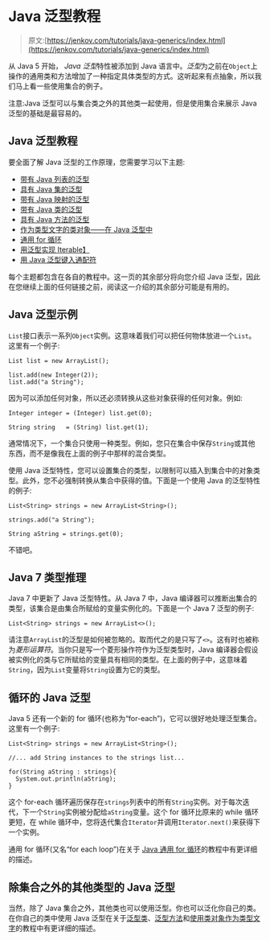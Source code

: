 # Java 泛型教程

> 原文:[https://jenkov.com/tutorials/java-generics/index.html](https://jenkov.com/tutorials/java-generics/index.html)

从 Java 5 开始， *Java 泛型*特性被添加到 Java 语言中。*泛型*为之前在`Object`上操作的通用类和方法增加了一种指定具体类型的方式。这听起来有点抽象，所以我们马上看一些使用集合的例子。

注意:Java 泛型可以与集合类之外的其他类一起使用，但是使用集合来展示 Java 泛型的基础是最容易的。

## Java 泛型教程

要全面了解 Java 泛型的工作原理，您需要学习以下主题:

*   [带有 Java 列表的泛型](generic-list.html)
*   [具有 Java 集的泛型](generic-set.html)
*   [带有 Java 映射的泛型](generic-map.html)
*   [带有 Java 类的泛型](classes.html)
*   [具有 Java 方法的泛型](methods.html)
*   [作为类型文字的类对象——在 Java 泛型中](class-objects-as-type-literals.html)
*   [通用 for 循环](generic-for-loop.html)
*   [用泛型实现 Iterable】](implementing-iterable.html)
*   [用 Java 泛型键入通配符](wildcards.html)

每个主题都包含在各自的教程中。这一页的其余部分将向您介绍 Java 泛型，因此在您继续上面的任何链接之前，阅读这一介绍的其余部分可能是有用的。

## Java 泛型示例

`List`接口表示一系列`Object`实例。这意味着我们可以把任何物体放进一个`List`。这里有一个例子:

```
List list = new ArrayList();

list.add(new Integer(2));
list.add("a String");

```

因为可以添加任何对象，所以还必须转换从这些对象获得的任何对象。例如:

```
Integer integer = (Integer) list.get(0);

String string   = (String) list.get(1);

```

通常情况下，一个集合只使用一种类型。例如，您只在集合中保存`String`或其他东西，而不是像我在上面的例子中那样的混合类型。

使用 Java 泛型特性，您可以设置集合的类型，以限制可以插入到集合中的对象类型。此外，您不必强制转换从集合中获得的值。下面是一个使用 Java 的泛型特性的例子:

```
List<String> strings = new ArrayList<String>();

strings.add("a String");

String aString = strings.get(0);

```

不错吧。

## Java 7 类型推理

Java 7 中更新了 Java 泛型特性。从 Java 7 中，Java 编译器可以推断出集合的类型，该集合是由集合所赋给的变量实例化的。下面是一个 Java 7 泛型的例子:

```
List<String> strings = new ArrayList<>();

```

请注意`ArrayList`的泛型是如何被忽略的。取而代之的是只写了`<>`。这有时也被称为*菱形运算符*。当你只是写一个菱形操作符作为泛型类型时，Java 编译器会假设被实例化的类与它所赋给的变量具有相同的类型。在上面的例子中，这意味着`String`，因为`List`变量将`String`设置为它的类型。

## 循环的 Java 泛型

Java 5 还有一个新的 for 循环(也称为“for-each”)，它可以很好地处理泛型集合。这里有一个例子:

```
List<String> strings = new ArrayList<String>();

//... add String instances to the strings list...

for(String aString : strings){
  System.out.println(aString);
}

```

这个 for-each 循环遍历保存在`strings`列表中的所有`String`实例。对于每次迭代，下一个`String`实例被分配给`aString`变量。这个 for 循环比原来的 while 循环更短，在 while 循环中，您将迭代集合`Iterator`并调用`Iterator.next()`来获得下一个实例。

通用 for 循环(又名“for each loop”)在关于 [Java 通用 for 循环](generic-for-loop.html)的教程中有更详细的描述。

## 除集合之外的其他类型的 Java 泛型

当然，除了 Java 集合之外，其他类也可以使用泛型。你也可以泛化你自己的类。在你自己的类中使用 Java 泛型在关于[泛型类](classes.html)、[泛型方法](methods.html)和[使用类对象作为类型文字](class-objects-as-type-literals.html)的教程中有更详细的描述。